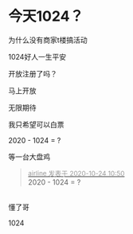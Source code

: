 # 今天1024？


为什么没有商家t楼搞活动<img id="aimg_kK1XN" onclick="zoom(this, this.src, 0, 0, 0)" class="zoom" src="https://cdn.jsdelivr.net/gh/hishis/forum-master/public/images/patch.gif" onmouseover="img_onmouseoverfunc(this)" onload="thumbImg(this)" border="0" alt="" />

1024好人一生平安

开放注册了吗？

马上开放

无限期待 

我只希望可以白票<img src="static/image/smiley/default/lol.gif" smilieid="12" border="0" alt="" /><img src="static/image/smiley/default/lol.gif" smilieid="12" border="0" alt="" />

2020 - 1024 = ?

等一台大盘鸡

<div class="quote"><blockquote><font size="2"><a href="https://www.hostloc.com/forum.php?mod=redirect&amp;goto=findpost&amp;pid=9344801&amp;ptid=757885" target="_blank"><font color="#999999">airline 发表于 2020-10-24 10:50</font></a></font><br />
2020 - 1024 = ?</blockquote></div><br />
懂了哥<img id="aimg_H42xd" onclick="zoom(this, this.src, 0, 0, 0)" class="zoom" src="https://cdn.jsdelivr.net/gh/hishis/forum-master/public/images/patch.gif" onmouseover="img_onmouseoverfunc(this)" onload="thumbImg(this)" border="0" alt="" />

1024
